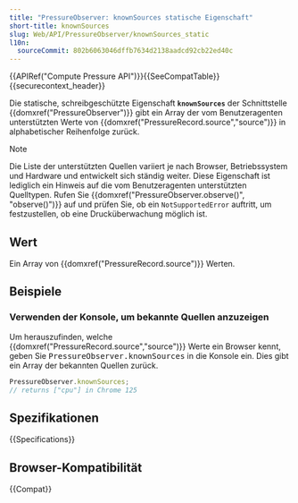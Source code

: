 ```yaml
---
title: "PressureObserver: knownSources statische Eigenschaft"
short-title: knownSources
slug: Web/API/PressureObserver/knownSources_static
l10n:
  sourceCommit: 802b6063046dffb7634d2138aadcd92cb22ed40c
---
```


{{APIRef("Compute Pressure API")}}{{SeeCompatTable}}{{securecontext_header}}

Die statische, schreibgeschützte Eigenschaft **`knownSources`** der Schnittstelle {{domxref("PressureObserver")}} gibt ein Array der vom Benutzeragenten unterstützten Werte von {{domxref("PressureRecord.source","source")}} in alphabetischer Reihenfolge zurück.

> [!NOTE]
> Die Liste der unterstützten Quellen variiert je nach Browser, Betriebssystem und Hardware und entwickelt sich ständig weiter. Diese Eigenschaft ist lediglich ein Hinweis auf die vom Benutzeragenten unterstützten Quelltypen. Rufen Sie {{domxref("PressureObserver.observe()", "observe()")}} auf und prüfen Sie, ob ein `NotSupportedError` auftritt, um festzustellen, ob eine Drucküberwachung möglich ist.

## Wert

Ein Array von {{domxref("PressureRecord.source")}} Werten.

## Beispiele

### Verwenden der Konsole, um bekannte Quellen anzuzeigen

Um herauszufinden, welche {{domxref("PressureRecord.source","source")}} Werte ein Browser kennt, geben Sie <kbd>PressureObserver.knownSources</kbd> in die Konsole ein. Dies gibt ein Array der bekannten Quellen zurück.

```js
PressureObserver.knownSources;
// returns ["cpu"] in Chrome 125
```

## Spezifikationen

{{Specifications}}

## Browser-Kompatibilität

{{Compat}}
